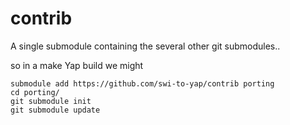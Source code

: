 # contrib
A single submodule containing the several other git submodules..

so in a make Yap build we might 
```
submodule add https://github.com/swi-to-yap/contrib porting
cd porting/
git submodule init
git submodule update
```

